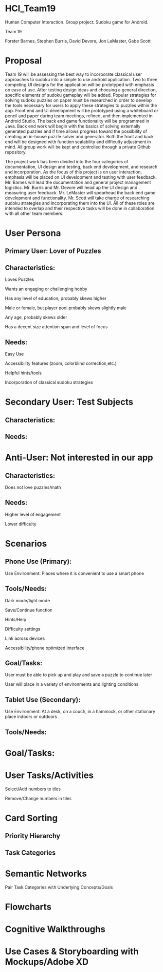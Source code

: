 # HCI_Team19
Human Computer Interaction. Group project. Sudoku game for Android. 

Team 19

Forster Barnes, Stephen Burris, David Devore, Jon LeMaster, Gabe Scott

# Proposal

   Team 19 will be assessing the best way to incorporate classical user approaches to sudoku into a simple to use android application. Two to three competing UI designs for the application will be prototyped with emphasis on ease of use. After testing design ideas and choosing a general direction, specific elements of sudoku gameplay will be added. Popular strategies for solving sudoku puzzles on paper must be researched in order to develop the tools necessary for users to apply these strategies to puzzles within the app. Front end and UI development will be prototyped using a whiteboard or pencil and paper during team meetings, refined, and then implemented in Android Studio. The back end game functionality will be programmed in Java. Back end work will begin with the basics of solving externally generated puzzles and if time allows progress toward the possibility of creating an in-house puzzle solver and generator. Both the front and back end will be designed with function scalability and difficulty adjustment in mind. All group work will be kept and controlled through a private Github repository.
	
   The project work has been divided into the four categories of documentation, UI design and testing, back end development, and research and incorporation. As the focus of this project is on user interaction, emphasis will be placed on UI development and testing with user feedback. Mr. Barnes will lead the documentation and general project management logistics. Mr. Burris and Mr. Devore will head up the UI design and measuring user feedback. Mr. LeMaster will spearhead the back end game development and functionality. Mr. Scott will take charge of researching sudoku strategies and incorporating them into the UI. All of these roles are intended to overlap and their respective tasks will be done in collaboration with all other team members.


# User Persona
## Primary User: 		Lover of Puzzles
##	Characteristics: 

Loves Puzzles

Wants an engaging or challenging hobby

Has any level of education, probably skews higher

Male or female, but player pool probably skews slightly male

Any age, probably skews older

Has a decent size attention span and level of focus
## Needs: 

Easy Use

Accessibility features (zoom, colorblind correction,etc.)

Helpful hints/tools

Incorporation of classical sudoku strategies

# Secondary User: 	Test Subjects
##	Characteristics:
	
##	Needs: 
	
# Anti-User: 	Not interested in our app
##	Characteristics:

Does not love puzzles/math
##	Needs:

Higher level of engagement

Lower difficulty

# Scenarios
## Phone Use (Primary): 
Use Environment: Places where it is convenient to use a smart phone
##	Tools/Needs:

Dark mode/light mode

Save/Continue function

Hints/Help

Difficulty settings

Link across devices

Accessibility/phone optimized interface
## Goal/Tasks: 

User must be able to pick up and play and save a puzzle to continue later

User will place in a variety of environments and lighting conditions
	
## Tablet Use (Secondary):

Use Environment: At a desk, on a couch, in a hammock, or other stationary place indoors or outdoors

##	Tools/Needs:


# Goal/Tasks: 



# User Tasks/Activities

Select/Add numbers to tiles

Remove/Change numbers in tiles

# Card Sorting
## Priority Hierarchy

## Task Categories

# Semantic Networks
Pair Task Categories with Underlying Concepts/Goals

# Flowcharts

# Cognitive Walkthroughs

# Use Cases & Storyboarding with Mockups/Adobe XD


